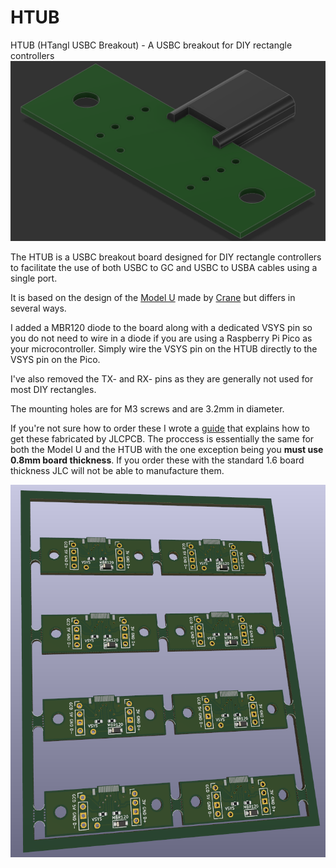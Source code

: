 # HTUB
 HTUB (HTangl USBC Breakout) - A USBC breakout for DIY rectangle controllers
![](https://raw.githubusercontent.com/HTangl/HTUB/main/Pictures/Model%202.png)  

The HTUB is a USBC breakout board designed for DIY rectangle controllers to facilitate the use of both USBC to GC and USBC to USBA cables using a single port.    

It is based on the design of the [Model U](https://github.com/Crane1195/Model-U/tree/main) made by [Crane](https://github.com/Crane1195) but differs in several ways.  

I added a MBR120 diode to the board along with a dedicated VSYS pin so you do not need to wire in a diode if you are using a Raspberry Pi Pico as your microcontroller. Simply wire the VSYS pin on the HTUB directly to the VSYS pin on the Pico.  

I've also removed the TX- and RX- pins as they are generally not used for most DIY rectangles.  

The mounting holes are for M3 screws and are 3.2mm in diameter.  

If you're not sure how to order these I wrote a [guide](https://github.com/HTangl/Model-U) that explains how to get these fabricated by JLCPCB. The proccess is essentially the same for both the Model U and the HTUB with the one exception being you **must use 0.8mm board thickness**. If you order these with the standard 1.6 board thickness JLC will not be able to manufacture them.  

![](https://raw.githubusercontent.com/HTangl/HTUB/main/Pictures/Panel%208.png)
